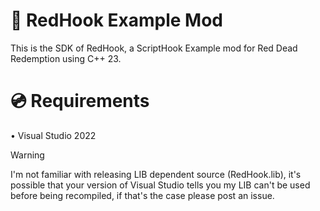 # 🐴 RedHook Example Mod

This is the SDK of RedHook, a ScriptHook Example mod for Red Dead Redemption using C++ 23.

# 💿 Requirements
• Visual Studio 2022

> [!WARNING]
> I'm not familiar with releasing LIB dependent source (RedHook.lib), it's possible that your version of Visual Studio tells you my LIB can't be used before being recompiled, if that's the case please post an issue.
